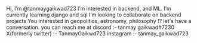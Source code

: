 Hi, I’m @tanmaygaikwad723
I’m interested in backend, and ML.
I’m currently learning django and sql
I’m looking to collaborate on backend projects
You interested in geopolitics, astronomy, philosophy !? let's have a conversation.
you can reach me at 
discord :- tanmay gaikwad#7230
X(formerly twitter) :- TanmayGaikwd723
instagram :- tanmay_gaikwad723
<!---
tanmaygaikwad723/tanmaygaikwad723 is a ✨ special ✨ repository because its `README.md` (this file) appears on your GitHub profile.
You can click the Preview link to take a look at your changes.
--->
